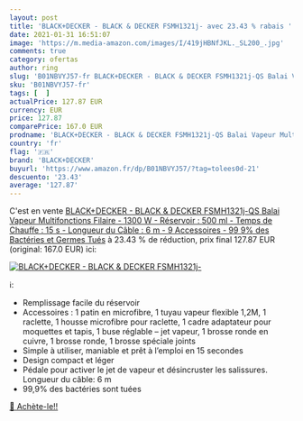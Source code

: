 ```yaml
---
layout: post
title: 'BLACK+DECKER - BLACK & DECKER FSMH1321j- avec 23.43 % rabais '
date: 2021-01-31 16:51:07
image: 'https://m.media-amazon.com/images/I/419jHBNfJKL._SL200_.jpg'
comments: true
category: ofertas
author: ring
slug: 'B01NBVYJ57-fr BLACK+DECKER - BLACK & DECKER FSMH1321j-QS Balai Vapeur...'
sku: 'B01NBVYJ57-fr'
tags: [  ]
actualPrice: 127.87 EUR
currency: EUR
price: 127.87
comparePrice: 167.0 EUR
prodname: 'BLACK+DECKER - BLACK & DECKER FSMH1321j-QS Balai Vapeur Multifonctions Filaire - 1300 W - Réservoir : 500 ml - Temps de Chauffe : 15 s - Longueur du Câble : 6 m - 9 Accessoires - 99 9% des Bactéries et Germes Tués'
country: 'fr'
flag: '🇫🇷'
brand: 'BLACK+DECKER'
buyurl: 'https://www.amazon.fr/dp/B01NBVYJ57/?tag=tolees0d-21'
descuento: '23.43'
average: '127.87'
---
```


C'est en vente [BLACK+DECKER - BLACK & DECKER FSMH1321j-QS Balai Vapeur Multifonctions Filaire - 1300 W - Réservoir : 500 ml - Temps de Chauffe : 15 s - Longueur du Câble : 6 m - 9 Accessoires - 99 9% des Bactéries et Germes Tués](https://www.amazon.fr/dp/B01NBVYJ57/?tag=tolees0d-21)  à  23.43 % de réduction, prix final  127.87 EUR (original: 167.0 EUR) ici:

[![BLACK+DECKER - BLACK & DECKER FSMH1321j-](https://m.media-amazon.com/images/I/419jHBNfJKL._SL200_.jpg)](https://www.amazon.fr/dp/B01NBVYJ57/?tag=tolees0d-21)

ℹ️:

- Remplissage facile du réservoir
- Accessoires : 1 patin en microfibre, 1 tuyau vapeur flexible 1,2M, 1 raclette, 1 housse microfibre pour raclette, 1 cadre adaptateur pour moquettes et tapis, 1 buse réglable – jet vapeur, 1 brosse ronde en cuivre, 1 brosse ronde, 1 brosse spéciale joints
- Simple à utiliser, maniable et prêt à l’emploi en 15 secondes
- Design compact et léger
- Pédale pour activer le jet de vapeur et désincruster les salissures. Longueur du câble: 6 m
- 99,9% des bactéries sont tuées

[🛒 Achète-le!!](https://www.amazon.fr/dp/B01NBVYJ57/?tag=tolees0d-21)
